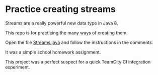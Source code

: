 # Practice creating streams

Streams are a really powerful new data type in Java 8.

This repo is for practicing the many ways of creating them.

Open the file [Streams.java](./src/main/java/com/codecool/Streams.java)
and follow the instructions in the comments.

It was a simple school homework assignment.

This project was a perfect suspect for a quick TeamCity CI integration experiment.
